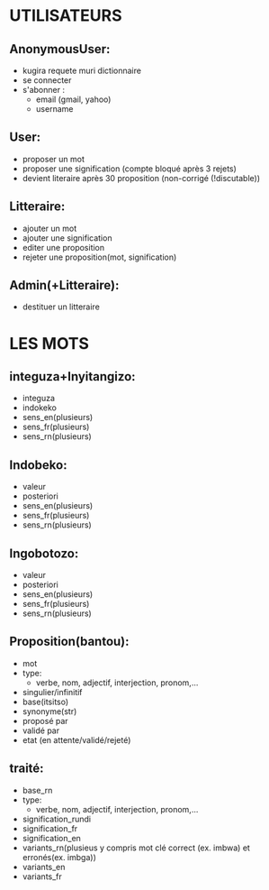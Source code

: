 UTILISATEURS
==============

AnonymousUser:
--------------
- kugira requete muri dictionnaire
- se connecter
- s'abonner :
  - email (gmail, yahoo)
  - username

User:
-----
- proposer un mot
- proposer une signification (compte bloqué après 3 rejets)
- devient literaire après 30 proposition (non-corrigé (!discutable)) 

Litteraire:
-----------
- ajouter un mot
- ajouter une signification
- editer une proposition
- rejeter une proposition(mot, signification)

Admin(+Litteraire):
-------------------
- destituer un litteraire

LES MOTS
===============

integuza+Inyitangizo:
---------------------
- integuza
- indokeko
- sens_en(plusieurs)
- sens_fr(plusieurs)
- sens_rn(plusieurs)

Indobeko:
---------
- valeur
- posteriori
- sens_en(plusieurs)
- sens_fr(plusieurs)
- sens_rn(plusieurs)

Ingobotozo:
---------
- valeur
- posteriori
- sens_en(plusieurs)
- sens_fr(plusieurs)
- sens_rn(plusieurs)

Proposition(bantou):
-------------------
- mot
- type:
  - verbe, nom, adjectif, interjection, pronom,...
- singulier/infinitif
- base(itsitso)
- synonyme(str)
- proposé par
- validé par
- etat (en attente/validé/rejeté)

traité:
-------
- base_rn
- type:
  - verbe, nom, adjectif, interjection, pronom,...
- signification_rundi
- signification_fr
- signification_en
- variants_rn(plusieus y compris mot clé correct (ex. imbwa) et erronés(ex. imbga))
- variants_en
- variants_fr

